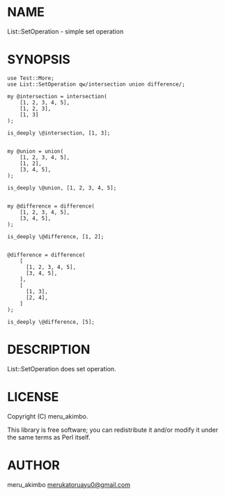 # NAME

List::SetOperation - simple set operation

# SYNOPSIS

    use Test::More;
    use List::SetOperation qw/intersection union difference/;

    my @intersection = intersection(
        [1, 2, 3, 4, 5],
        [1, 2, 3],
        [1, 3]
    );
 
    is_deeply \@intersection, [1, 3]; 


    my @union = union(
        [1, 2, 3, 4, 5],
        [1, 2],
        [3, 4, 5],
    );

    is_deeply \@union, [1, 2, 3, 4, 5];


    my @difference = difference(
        [1, 2, 3, 4, 5],
        [3, 4, 5],
    );

    is_deeply \@difference, [1, 2];


    @difference = difference(
        [
          [1, 2, 3, 4, 5],
          [3, 4, 5],
        ],
        [
          [1, 3],
          [2, 4],
        ]
    );

    is_deeply \@difference, [5];

# DESCRIPTION

List::SetOperation does set operation.

# LICENSE

Copyright (C) meru\_akimbo.

This library is free software; you can redistribute it and/or modify
it under the same terms as Perl itself.

# AUTHOR

meru\_akimbo <merukatoruayu0@gmail.com>
